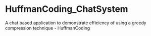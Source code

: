 # HuffmanCoding_ChatSystem
A chat based application to demonstrate efficiency of using a greedy compression technique - HuffmanCoding
